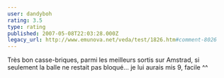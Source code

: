 ```yaml
---
user: dandyboh
rating: 3.5
type: rating
published: 2007-05-08T22:03:28.000Z
legacy_url: http://www.emunova.net/veda/test/1826.htm#comment-8026
---
```

Très bon casse-briques, parmi les meilleurs sortis sur Amstrad, si seulement la balle ne restait pas bloqué... je lui aurais mis 9, facile ^^